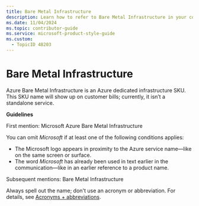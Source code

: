 ```yaml
---
title: Bare Metal Infrastructure
description: Learn how to refer to Bare Metal Infrastructure in your content.
ms.date: 11/04/2024
ms.topic: contributor-guide
ms.service: microsoft-product-style-guide
ms.custom:
  - TopicID 48203
---
```



# Bare Metal Infrastructure

Azure Bare Metal Infrastructure is an Azure dedicated infrastructure SKU. This SKU name will show up on customer bills; currently, it isn’t a standalone service.

**Guidelines**

First mention: Microsoft Azure Bare Metal Infrastructure

You can omit *Microsoft* if at least one of the following conditions applies:

- The Microsoft logo appears in proximity to the Azure service name—like on the same screen or surface.
- The word *Microsoft* has already been used in text earlier in the communication—like in an earlier reference to a product name.

Subsequent mentions: Bare Metal Infrastructure

Always spell out the name; don't use an acronym or abbreviation. For details, see [Acronyms + abbreviations](~\acronyms-and-abbreviations.md).

